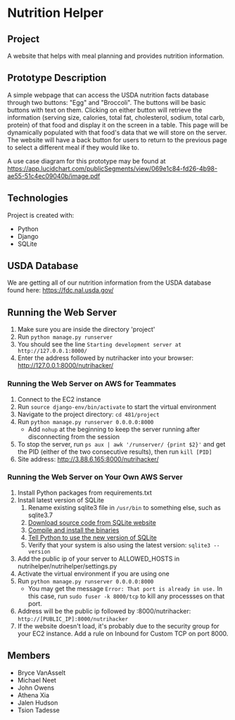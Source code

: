 # Nutrition Helper

## Project
A website that helps with meal planning and provides nutrition information.

## Prototype Description
A simple webpage that can access the USDA nutrition facts database through two buttons: "Egg" and "Broccoli". The buttons will be basic buttons with text on them. Clicking on either button will retrieve the information (serving size, calories, total fat, cholesterol, sodium, total carb, protein) of that food and display it on the screen in a table. This page will be dynamically populated with that food's data that we will store on the server. The website will have a back button for users to return to the previous page to select a different meal if they would like to.

A use case diagram for this prototype may be found at https://app.lucidchart.com/publicSegments/view/069e1c84-fd26-4b98-ae55-51c4ec09040b/image.pdf

## Technologies
Project is created with:
* Python
* Django
* SQLite

## USDA Database
We are getting all of our nutrition information from the USDA database found here: https://fdc.nal.usda.gov/

## Running the Web Server
1. Make sure you are inside the directory 'project'
2. Run `python manage.py runserver`
3. You should see the line `Starting development server at http://127.0.0.1:8000/`
4. Enter the address followed by nutrihacker into your browser: http://127.0.0.1:8000/nutrihacker/

### Running the Web Server on AWS for Teammates
1. Connect to the EC2 instance
2. Run `source django-env/bin/activate` to start the virtual environment
3. Navigate to the project directory: `cd 481/project`
4. Run `python manage.py runserver 0.0.0.0:8000`
    * Add `nohup` at the beginning to keep the server running after disconnecting from the session
5. To stop the server, run `ps aux | awk '/runserver/ {print $2}'` and get the PID (either of the two consecutive results), then run `kill [PID]`
6. Site address: http://3.88.6.165:8000/nutrihacker/

### Running the Web Server on Your Own AWS Server
1. Install Python packages from requirements.txt
2. Install latest version of SQLite
    1. Rename existing sqlite3 file in `/usr/bin` to something else, such as sqlite3.7
    2. [Download source code from SQLite website](https://www.sqlite.org/download.html)
    3. [Compile and install the binaries](https://sqlite.org/src/doc/trunk/README.md)
    4. [Tell Python to use the new version of SQLite](https://stackoverflow.com/a/55775310)
    5. Verify that your system is also using the latest version: `sqlite3 --version`
3. Add the public ip of your server to ALLOWED_HOSTS in nutrihelper/nutrihelper/settings.py 
4. Activate the virtual environment if you are using one
5. Run `python manage.py runserver 0.0.0.0:8000`
    * You may get the message `Error: That port is already in use.` In this case, run `sudo fuser -k 8000/tcp` to kill any processses on that port.
6. Address will be the public ip followed by :8000/nutrihacker: `http://[PUBLIC_IP]:8000/nutrihacker`
7. If the website doesn't load, it's probably due to the security group for your EC2 instance. Add a rule on Inbound for Custom TCP on port 8000.

## Members
* Bryce VanAsselt
* Michael Neet
* John Owens
* Athena Xia
* Jalen Hudson
* Tsion Tadesse
